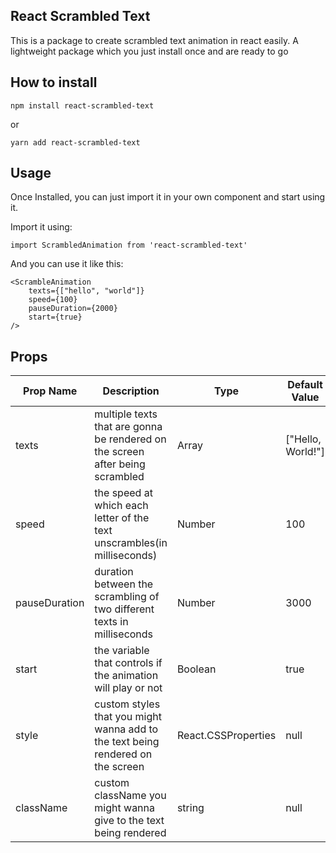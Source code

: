 ## React Scrambled Text

This is a package to create scrambled text animation in react easily. A lightweight package which you just install once and are ready to go

## How to install

```
npm install react-scrambled-text
```

or

```
yarn add react-scrambled-text
```

## Usage

Once Installed, you can just import it in your own component and start using it.

Import it using:

```(js)
import ScrambledAnimation from 'react-scrambled-text'
```

And you can use it like this:

```(js)
<ScrambleAnimation
    texts={["hello", "world"]}
    speed={100}
    pauseDuration={2000}
    start={true}
/>
```

## Props

<table>
    <thead>
        <tr>
            <th>Prop Name</th>
            <th>Description</th>
            <th>Type</th>
            <th>Default Value</th>
        </tr>
    </thead>
    <tbody>
        <tr>
            <td>texts</td>
            <td>
            multiple texts that are gonna be rendered on the screen after being scrambled
            </td>
            <td>Array</td>
            <td>["Hello, World!"]</td>
        </tr>
        <tr>
            <td>speed</td>
            <td>
            the speed at which each letter of the text unscrambles(in milliseconds)
            </td>
            <td>Number</td>
            <td>100</td>
        </tr>
        <tr>
            <td>pauseDuration</td>
            <td>
            duration between the scrambling of two different texts in milliseconds
            </td>
            <td>Number</td>
            <td>3000</td>
        </tr>
        <tr>
            <td>start</td>
            <td>
            the variable that controls if the animation will play or not
            </td>
            <td>Boolean</td>
            <td>true</td>
        </tr>
        <tr>
            <td>style</td>
            <td>
            custom styles that you might wanna add to the text being rendered on the screen
            </td>
            <td>React.CSSProperties</td>
            <td>null</td>
        </tr>
        <tr>
            <td>className</td>
            <td>
            custom className you might wanna give to the text being rendered
            </td>
            <td>string</td>
            <td>null</td>
        </tr>
    </tbody>
</table>
